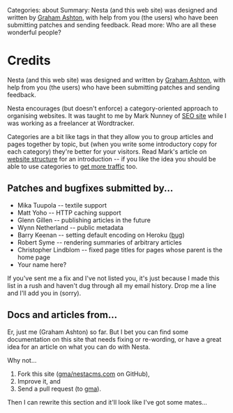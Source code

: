 Categories: about
Summary: Nesta (and this web site) was designed and written by [Graham Ashton][gma], with help from you (the users) who have been submitting patches and sending feedback.
Read more: Who are all these wonderful people?

# Credits

Nesta (and this web site) was designed and written by [Graham
Ashton][gma], with help from you (the users) who have been submitting
patches and sending feedback.

[gma]: http://effectif.com

Nesta encourages (but doesn't enforce) a category-oriented approach to
organising websites. It was taught to me by Mark Nunney of [SEO
site][ss] while I was working as a freelancer at Wordtracker.

[ss]: http://www.seosite.co.uk/

Categories are a bit like tags in that they allow you to group articles
and pages together by topic, but (when you write some introductory copy
for each category) they're better for your visitors. Read Mark's
article on [website structure][nunney1] for an introduction -- if you
like the idea you should be able to use categories to [get more
traffic][nunney2] too.

[nunney1]: http://www.wordtracker.com/academy/website-structure
[nunney2]: http://www.wordtracker.com/academy/site-structure-planning-seo

## Patches and bugfixes submitted by...

 - Mika Tuupola -- textile support
 - Matt Yoho -- HTTP caching support
 - Glenn Gillen -- publishing articles in the future
 - Wynn Netherland -- public metadata
 - Barry Keenan -- setting default encoding on Heroku ([bug][bug14])
 - Robert Syme -- rendering summaries of arbitrary articles
 - Christopher Lindblom -- fixed page titles for pages whose parent is
   the home page
 - Your name here?

If you've sent me a fix and I've not listed you, it's just because I
made this list in a rush and haven't dug through all my email history.
Drop me a line and I'll add you in (sorry).

[bug14]: https://github.com/gma/nesta/issues#issue/14

## Docs and articles from...

Er, just me (Graham Ashton) so far. But I bet you can find some
documentation on this site that needs fixing or re-wording, or have a
great idea for an article on what you can do with Nesta.

Why not...

1. Fork this site ([gma/nestacms.com][repo] on GitHub),
2. Improve it, and
3. Send a pull request (to [gma][gma]).

Then I can rewrite this section and it'll look like I've got some
mates...

[repo]: https://github.com/gma/nestacms.com
[gma]: https://github.com/gma
